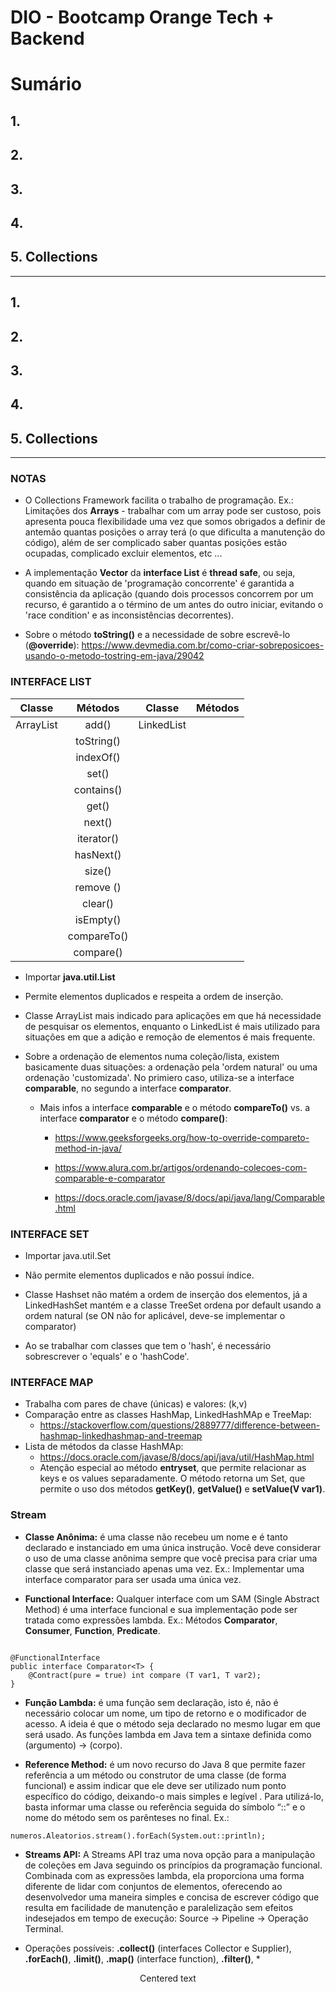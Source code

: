 # DIO - Bootcamp Orange Tech + Backend 

# Sumário

## 1. 
## 2. 
## 3. 
## 4. 
## 5.  Collections


---

## 1. 

## 2. 

## 3. 

## 4.

## **5. Collections** 

---

### **NOTAS**



*  O Collections Framework facilita o trabalho de programação. Ex.: Limitações dos **Arrays** - trabalhar com um array pode ser custoso, pois apresenta pouca flexibilidade uma vez que somos obrigados a definir de antemão quantas posições o array terá (o que dificulta a manutenção do código), além de ser complicado saber quantas posições estão ocupadas, complicado excluir elementos, etc ...

* A implementação **Vector** da **interface List** é **thread safe**, ou seja, quando em situação de 'programação concorrente' é garantida a consistência da aplicação (quando dois processos concorrem por um recurso, é garantido a o término de um antes do outro iniciar, evitando o 'race condition' e as inconsistências decorrentes).

* Sobre o método **toString()** e a necessidade de sobre escrevê-lo (**@override**): https://www.devmedia.com.br/como-criar-sobreposicoes-usando-o-metodo-tostring-em-java/29042


### **INTERFACE LIST**

|**Classe**|**Métodos**|**Classe**|**Métodos**|
|:----:    |:----:     |:----:    | :----:    | 
|ArrayList |add()      |LinkedList|           |
|          |toString() |          |           | 
|          |indexOf()  |          |           |
|          |set()      |          |           |
|          |contains() |          |           |
|          |get()      |          |           |
|          |next()     |          |           |
|          |iterator() |          |           |
|          |hasNext()  |          |           |
|          |size()     |          |           |
|          |remove ()  |          |           |
|          |clear()    |          |           | 
|          |isEmpty()  |          |           |
|          |compareTo()|          |           |
|          |compare()  |          |           |

* Importar **java.util.List**

* Permite elementos duplicados e respeita a ordem de inserção.

* Classe ArrayList mais indicado para aplicações em que há necessidade de pesquisar os elementos, enquanto o LinkedList é mais utilizado para situações em que a adição e remoção de elementos é mais frequente.

* Sobre a ordenação de elementos numa coleção/lista, existem basicamente duas situações: a ordenação pela 'ordem natural' ou uma ordenação 'customizada'. No primiero caso, utiliza-se a interface **comparable**, no segundo a interface **comparator**.  
    * Mais infos a interface **comparable** e o método **compareTo()** vs. a interface **comparator** e o método **compare()**: 
        *  https://www.geeksforgeeks.org/how-to-override-compareto-method-in-java/

        * https://www.alura.com.br/artigos/ordenando-colecoes-com-comparable-e-comparator

        * https://docs.oracle.com/javase/8/docs/api/java/lang/Comparable.html
        
### **INTERFACE SET**

* Importar java.util.Set

* Não permite elementos duplicados e não possui índice.

* Classe Hashset não matém a ordem de inserção dos elementos, já a LinkedHashSet mantém e a classe TreeSet ordena por default usando a ordem natural (se ON não for aplicável, deve-se implementar o comparator)

* Ao se trabalhar com classes que tem o 'hash', é necessário sobrescrever o 'equals' e o 'hashCode'.


### **INTERFACE MAP**

* Trabalha com pares de chave (únicas) e valores: (k,v)
* Comparação entre as classes HashMap, LinkedHashMAp e TreeMap:  
    * https://stackoverflow.com/questions/2889777/difference-between-hashmap-linkedhashmap-and-treemap
* Lista de métodos da classe HashMAp:
    * https://docs.oracle.com/javase/8/docs/api/java/util/HashMap.html
    * Atenção especial ao método **entryset**, que permite relacionar as keys e os values separadamente. O método retorna um Set, que permite o uso dos métodos **getKey()**, **getValue()** e **setValue(V var1)**.

### **Stream**

* **Classe Anônima:** é uma classe não recebeu um nome e é tanto declarado e instanciado em uma única instrução. Você deve considerar o uso de uma classe anônima sempre que você precisa para criar uma classe que será instanciado apenas uma vez. Ex.: Implementar uma interface comparator para ser usada uma única vez.

* **Functional Interface:** Qualquer interface com um SAM (Single Abstract Method) é uma interface funcional e sua implementação pode ser tratada como expressões lambda. Ex.: Métodos **Comparator**, **Consumer**, **Function**, **Predicate**.

``` 

@FunctionalInterface
public interface Comparator<T> {
    @Contract(pure = true) int compare (T var1, T var2);
}

``` 

* **Função Lambda:** é uma função sem declaração, isto é, não é necessário colocar um nome, um tipo de retorno e o modificador de acesso. A ideia é que o método seja declarado no mesmo lugar em que será usado. As funções lambda em Java tem a sintaxe
definida como (argumento) -> (corpo). 

* **Reference Method:** é um novo recurso do Java 8 que permite fazer referência a um método ou construtor de uma classe (de forma funcional) e assim indicar que ele deve ser utilizado num ponto específico do código, deixando-o mais simples e legível . Para utilizá-lo, basta informar uma classe ou referência seguida do símbolo “::” e o nome do método sem os parênteses no final. Ex.:

```
numeros.Aleatorios.stream().forEach(System.out::println);

```


* **Streams API:** A Streams API traz uma nova opção para a manipulação de coleções em Java seguindo os princípios da programação funcional. Combinada com as expressões lambda, ela proporciona uma forma diferente de lidar com conjuntos de elementos, oferecendo ao desenvolvedor uma maneira simples e concisa de escrever código que resulta em facilidade de manutenção e paralelização sem efeitos indesejados em tempo de execução: Source -> Pipeline -> Operação Terminal.

 * Operações possíveis: **.collect()** (interfaces Collector e Supplier), **.forEach()**, **.limit()**, **.map()** (interface function), **.filter()**,
     * 











      

<p style="text-align: center;">Centered text</p>
